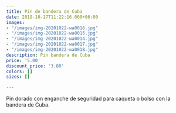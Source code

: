 ```yaml
---
title: Pin de bandera de Cuba
date: 2019-10-17T11:22:16.000+06:00
images:
- "/images/img-20201022-wa0016.jpg"
- "/images/img-20201022-wa0015.jpg"
- "/images/img-20201022-wa0014.jpg"
- "/images/img-20201022-wa0017.jpg"
- "/images/img-20201022-wa0018.jpg"
description: Pin bandera de Cuba
price: '5.00'
discount_price: '3.80'
colors: []
sizes: []

---
```

Pin dorado con enganche de seguridad para caqueta o bolso con la bandera de Cuba.